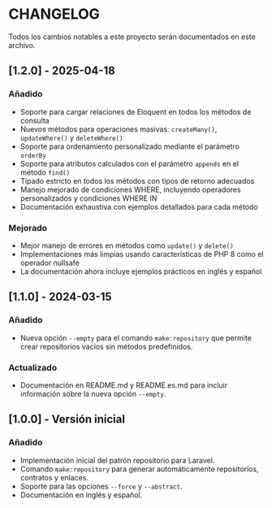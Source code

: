 # CHANGELOG

Todos los cambios notables a este proyecto serán documentados en este archivo.

## [1.2.0] - 2025-04-18

### Añadido
- Soporte para cargar relaciones de Eloquent en todos los métodos de consulta
- Nuevos métodos para operaciones masivas: `createMany()`, `updateWhere()` y `deleteWhere()`
- Soporte para ordenamiento personalizado mediante el parámetro `orderBy`
- Soporte para atributos calculados con el parámetro `appends` en el método `find()`
- Tipado estricto en todos los métodos con tipos de retorno adecuados
- Manejo mejorado de condiciones WHERE, incluyendo operadores personalizados y condiciones WHERE IN
- Documentación exhaustiva con ejemplos detallados para cada método

### Mejorado
- Mejor manejo de errores en métodos como `update()` y `delete()`
- Implementaciones más limpias usando características de PHP 8 como el operador nullsafe
- La documentación ahora incluye ejemplos prácticos en inglés y español

## [1.1.0] - 2024-03-15

### Añadido
- Nueva opción `--empty` para el comando `make:repository` que permite crear repositorios vacíos sin métodos predefinidos.

### Actualizado
- Documentación en README.md y README.es.md para incluir información sobre la nueva opción `--empty`.

## [1.0.0] - Versión inicial

### Añadido
- Implementación inicial del patrón repositorio para Laravel.
- Comando `make:repository` para generar automáticamente repositorios, contratos y enlaces.
- Soporte para las opciones `--force` y `--abstract`.
- Documentación en inglés y español.